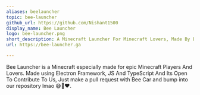 ```yaml
---
aliases: beelauncher
topic: bee-launcher
github_url: https://github.com/Nishant1500
display_name: Bee Launcher
logo: bee-launcher.png
short_description: A Minecraft Launcher For Minecraft Lovers, Made By Epic Peoples.
url: https://bee-launcher.ga

---
```

Bee Launcher is a Minecraft especially made for epic Minecraft Players And Lovers. Made using Electron Framework, JS And TypeScript And Its Open To Contribute To Us, Just make a pull request with Bee Car and bump into our repository lmao 😅🙂❤️.
